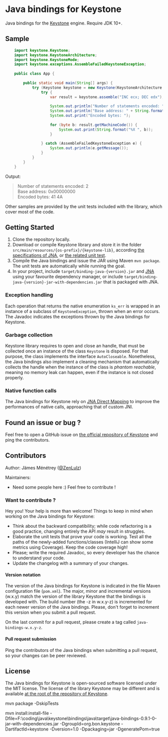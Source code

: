 # Java bindings for Keystone

Java bindings for the [Keystone](http://www.keystone-engine.org/) engine. Require JDK 10+.

## Sample

```java
    import keystone.Keystone;
    import keystone.KeystoneArchitecture;
    import keystone.KeystoneMode;
    import keystone.exceptions.AssembleFailedKeystoneException;
    
    public class App {
    
        public static void main(String[] args) {
            try (Keystone keystone = new Keystone(KeystoneArchitecture.X86, KeystoneMode.Mode32)) {
                try {
                    var result = keystone.assemble("INC ecx; DEC edx");
    
                    System.out.println("Number of statements encoded: " + result.getNumberOfStatements());
                    System.out.println("Base address: " + String.format("0x%08X", result.getAddress()));
                    System.out.print("Encoded bytes: ");
    
                    for (byte b: result.getMachineCode()) {
                        System.out.print(String.format("%X ", b));
                    }
    
                } catch (AssembleFailedKeystoneException e) {
                    System.out.println(e.getMessage());
                }
            }
        }
    }
```

Output:

> Number of statements encoded: 2  
Base address: 0x00000000  
Encoded bytes: 41 4A

Other samples are provided by the unit tests included with the library, which cover most of the code.

## Getting Started

1. Clone the repository locally.
2. Download or compile Keystone library and store it in the folder `src/main/resources/{os-prefix}/{keystone-lib}`, according [the specifications of JNA](https://java-native-access.github.io/jna/4.5.0/javadoc/index.html?com/sun/jna/NativeLibrary.html), or [the related unit test](https://github.com/java-native-access/jna/blob/7122be473e5f6179deb1c2b1c2fdeb77d8486fed/test/com/sun/jna/PlatformTest.java#L29).
3. Compile the Java bindings and issue the JAR using Maven `mvn package`. The unit tests are automatically while running the goal.
4. In your project, include `target/binding-java-{version}.jar` and [JNA](https://github.com/java-native-access/jna) using your favourite dependency manager, or include `target/binding-java-{version}-jar-with-dependencies.jar` that is packaged with JNA.

### Exception handling

Each operation that returns the native enumeration `ks_err` is wrapped in an instance of a subclass of `KeystoneException`, thrown when an error occurs. The Javadoc indicates the exceptions thrown by the Java bindings for Keystone.

### Garbage collection

Keystone library requires to open and close an handle, that must be collected once an instance of the class `Keystone` is disposed. For that purpose, the class implements the interface `AutoCloseable`. Nonetheless, the Java bindings also implement a cleaning mechanism that automatically collects the handle when the instance of the class is *phantom reachable*, meaning no memory leak can happen, even if the instance is not closed properly.
    
    
### Native function calls

The Java bindings for Keystone rely on [JNA Direct Mapping](https://github.com/java-native-access/jna/blob/master/www/DirectMapping.md) to improve the performances of native calls, approaching that of custom JNI.

## Found an issue or bug ?

Feel free to open a GitHub issue on [the official repository of Keystone](https://github.com/keystone-engine/keystone/issues) and ping the contributors.


## Contributors

Author: Jämes Ménétrey ([@ZenLulz](https://github.com/ZenLulz/)) 

Maintainers:

- Need some people here :) Feel free to contribute !

### Want to contribute ?

Hey you! Your help is more than welcome! Things to keep in mind when working on the Java bindings for Keystone:

- Think about the backward compatibility; while code refactoring is a good practice, changing entirely the API *may* result in struggles.
- Elaborate the unit tests that prove your code is working. Test all the paths of the newly-added functions/classes (IntelliJ can show some metrics using Coverage). Keep the code coverage high!
- Please; write the required Javadoc, so every developer has the chance to understand your code.
- Update the changelog with a summary of your changes.

#### Version notation

The version of the Java bindings for Keystone is indicated in the file Maven configuration file (`pom.xml`). The major, minor and incremental versions (w.x.y) match the version of the library Keystone that the bindings is developed with. The build number (the -z in w.x.y-z) is incremented for each newer version of the Java bindings. Please, don't forget to increment this version when you submit a pull request.

On the last commit for a pull request, please create a tag called `java-bindings-w.x.y-z`.

#### Pull request submission

Ping the contributors of the Java bindings when submitting a pull request, so your changes can be peer reviewed.
 

## License

The Java bindings for Keystone is open-sourced software licensed under the MIT license.
The license of the library Keystone may be different and is available [at the root of the repository of Keystone](https://github.com/keystone-engine/keystone).



mvn package -DskipTests

mvn install:install-file -Dfile=F:\coding\java\keystone\bindings\java\target\java-bindings-0.9.1-0-jar-with-dependencies.jar -DgroupId=org.bon.keystone -DartifactId=keystone -Dversion=1.0 -Dpackaging=jar -DgeneratePom=true